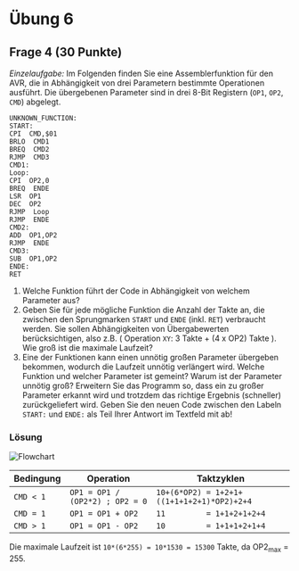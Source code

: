# Übung 6

## Frage 4 (30 Punkte)

*Einzelaufgabe:* Im Folgenden finden Sie eine Assemblerfunktion für den AVR, die in Abhängigkeit von drei Parametern bestimmte Operationen ausführt. Die übergebenen Parameter sind in drei 8-Bit Registern (`OP1`, `OP2`, `CMD`) abgelegt.

```Assembly
UNKNOWN_FUNCTION:
START:
CPI  CMD,$01
BRLO  CMD1
BREQ  CMD2
RJMP  CMD3
CMD1:
Loop:
CPI  OP2,0
BREQ  ENDE
LSR  OP1
DEC  OP2
RJMP  Loop
RJMP  ENDE
CMD2:
ADD  OP1,OP2
RJMP  ENDE
CMD3:
SUB  OP1,OP2
ENDE:
RET
```

1. Welche Funktion führt der Code in Abhängigkeit von welchem Parameter aus?
2. Geben Sie für jede mögliche Funktion die Anzahl der Takte an, die zwischen den Sprungmarken `START` und `ENDE` (inkl. `RET`) verbraucht werden. Sie sollen Abhängigkeiten von Übergabewerten berücksichtigen, also z.B. ( Operation `XY`: 3 Takte + (4 x OP2) Takte ). Wie groß ist die maximale Laufzeit?
3. Eine der Funktionen kann einen unnötig großen Parameter übergeben bekommen, wodurch die Laufzeit unnötig verlängert wird. Welche Funktion und welcher Parameter ist gemeint? Warum ist der Parameter unnötig groß? Erweitern Sie das Programm so, dass ein zu großer Parameter erkannt wird und trotzdem das richtige Ergebnis (schneller) zurückgeliefert wird. Geben Sie den neuen Code zwischen den Labeln `START:` und `ENDE:` als Teil Ihrer Antwort im Textfeld mit ab!

### Lösung

![Flowchart](aufgabe4-flowchart.png)

| Bedingung | Operation                       | Taktzyklen
| --------- | ------------------------------- | ----------
| `CMD < 1` | `OP1 = OP1 / (OP2*2) ; OP2 = 0` | `10+(6*OP2) = 1+2+1+((1+1+1+2+1)*OP2)+2+4`
| `CMD = 1` | `OP1 = OP1 + OP2`               | `11         = 1+1+2+1+2+4`
| `CMD > 1` | `OP1 = OP1 - OP2`               | `10         = 1+1+1+2+1+4`

Die maximale Laufzeit ist `10*(6*255) = 10*1530 = 15300` Takte, da OP2<sub>max</sub> = 255.

